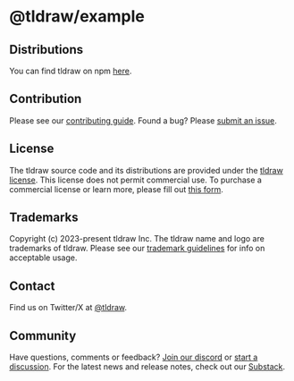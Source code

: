# @tldraw/example

## Distributions

You can find tldraw on npm [here](https://www.npmjs.com/package/@tldraw/tldraw?activeTab=versions).

## Contribution

Please see our [contributing guide](https://github.com/tldraw/tldraw/blob/main/CONTRIBUTING.md). Found a bug? Please [submit an issue](https://github.com/tldraw/tldraw/issues/new).

## License

The tldraw source code and its distributions are provided under the [tldraw license](https://github.com/tldraw/tldraw/blob/master/LICENSE.md). This license does not permit commercial use. To purchase a commercial license or learn more, please fill out [this form](https://forms.gle/PmS4wNzngnbD3fb89).

## Trademarks

Copyright (c) 2023-present tldraw Inc. The tldraw name and logo are trademarks of tldraw. Please see our [trademark guidelines](https://github.com/tldraw/tldraw/blob/main/TRADEMARKS.md) for info on acceptable usage.

## Contact

Find us on Twitter/X at [@tldraw](https://twitter.com/tldraw).

## Community

Have questions, comments or feedback? [Join our discord](https://discord.gg/rhsyWMUJxd) or [start a discussion](https://github.com/tldraw/tldraw/discussions/new). For the latest news and release notes, check out our [Substack](https://tldraw.substack.com/).

